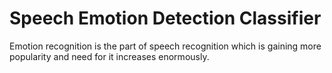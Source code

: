 # Speech Emotion Detection Classifier

Emotion recognition is the part of speech recognition which is gaining more popularity and need for it increases enormously.

